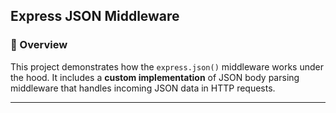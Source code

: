 ## Express JSON Middleware

### 📝 Overview

This project demonstrates how the `express.json()` middleware works under the hood. It includes a **custom implementation** of JSON body parsing middleware that handles incoming JSON data in HTTP requests.

---

